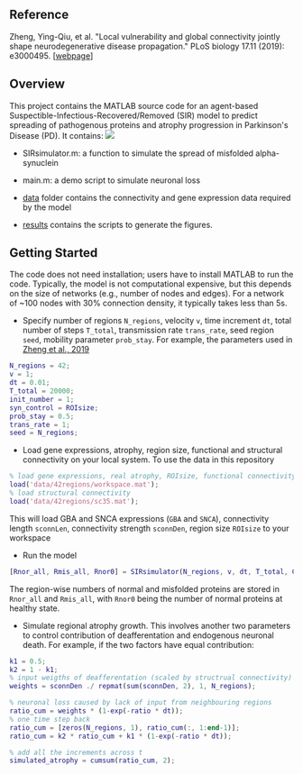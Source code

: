 ## Reference
Zheng, Ying-Qiu, et al. "Local vulnerability and global connectivity jointly shape neurodegenerative disease propagation." PLoS biology 17.11 (2019): e3000495. [[webpage](https://journals.plos.org/plosbiology/article?id=10.1371/journal.pbio.3000495)]

## Overview
This project contains the MATLAB source code for an agent-based Suspectible-Infectious-Recovered/Removed (SIR) model to predict spreading of pathogenous proteins and atrophy progression in Parkinson's Disease (PD). It contains:
![](/results/pbio.3000495.g001.PNG_L.png)
 - SIRsimulator.m: a function to simulate the spread of misfolded alpha-synuclein

 - main.m: a demo script to simulate neuronal loss
 - [data](https://github.com/yingqiuz/SIR_simulator/tree/master/data) folder contains the connectivity and gene expression data required by the model
 - [results](https://github.com/yingqiuz/SIR_simulator/tree/master/results) contains the scripts to generate the figures.

## Getting Started
The code does not need installation; users have to install MATLAB to run the code. Typically, the model is not computational expensive, but this depends on the size of networks (e.g., number of nodes and edges). For a network of ~100 nodes with 30% connection density, it typically takes less than 5s.
 - Specify number of regions `N_regions`, velocity `v`, time increment `dt`, total number of steps `T_total`, transmission rate `trans_rate`, seed region `seed`, mobility parameter `prob_stay`. For example, the parameters used in [Zheng et al., 2019](https://journals.plos.org/plosbiology/article?id=10.1371/journal.pbio.3000495)
```matlab
N_regions = 42;
v = 1;
dt = 0.01;
T_total = 20000;
init_number = 1;
syn_control = ROIsize;
prob_stay = 0.5;
trans_rate = 1;
seed = N_regions;
```
 - Load gene expressions, atrophy, region size, functional and structural connectivity on your local system. To use the data in this repository
```matlab
% load gene expressions, real atrophy, ROIsize, functional connectivity...
load('data/42regions/workspace.mat');
% load structural connectivity
load('data/42regions/sc35.mat');
```
This will load GBA and SNCA expressions (`GBA` and `SNCA`), connectivity length `sconnLen`, connectivity strength `sconnDen`, region size `ROIsize` to your workspace
 - Run the model 
```matlab
[Rnor_all, Rmis_all, Rnor0] = SIRsimulator(N_regions, v, dt, T_total, GBA, SNCA, sconnLen, sconnDen, ROIsize, seed, syn_control, init_number, prob_stay, trans_rate);
```
The region-wise numbers of normal and misfolded proteins are stored in `Rnor_all` and `Rmis_all`, with `Rnor0` being the number of normal proteins at healthy state.
 - Simulate regional atrophy growth. This involves another two parameters to control contribution of deafferentation and endogenous neuronal death. For example, if the two factors have equal contribution:
```matlab
k1 = 0.5;
k2 = 1 - k1;
% input weigths of deafferentation (scaled by structrual connectivity)
weights = sconnDen ./ repmat(sum(sconnDen, 2), 1, N_regions);

% neuronal loss caused by lack of input from neighbouring regions
ratio_cum = weights * (1-exp(-ratio * dt));
% one time step back
ratio_cum = [zeros(N_regions, 1), ratio_cum(:, 1:end-1)];
ratio_cum = k2 * ratio_cum + k1 * (1-exp(-ratio * dt));

% add all the increments across t
simulated_atrophy = cumsum(ratio_cum, 2);
```
